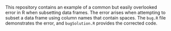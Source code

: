 This repository contains an example of a common but easily overlooked error in R when subsetting data frames.  The error arises when attempting to subset a data frame using column names that contain spaces. The `bug.R` file demonstrates the error, and `bugSolution.R` provides the corrected code.